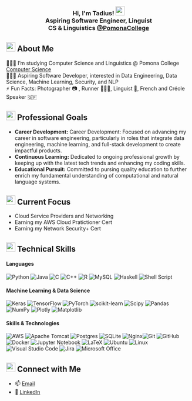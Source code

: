 
<!--
**tadiusfrank2001/tadiusfrank2001** is a ✨ _special_ ✨ repository because its `README.md` (this file) appears on your GitHub profile.
-->
<!-- HEADER -->
<p align="center">
</p>
<h3 align="center">
    Hi, I'm Tadius! <img src="https://images.emojiterra.com/google/noto-emoji/animated-emoji/1f44b-1f3fe.gif" width="25" height="25"/>
    </br> 
    Aspiring Software Engineer, Linguist </br> CS & Linguistics <a align="center" href="https://www.pomona.edu/" target="_blank"> @PomonaCollege </a>
</h3>

<!-- ABOUT ME -->

## <img src="https://images.emojiterra.com/google/noto-emoji/animated-emoji/1f64c-1f3fe.gif" width="25" height="25"/> About Me

👨🏾‍🎓 I’m studying Computer Science and Linguistics @ Pomona College [Computer Science](https://www.pomona.edu/academics/departments/computer-science) <br/>
👨🏾‍💻 Aspiring Software Developer, interested  in Data Engineering, Data Science, Machine Learning, Security, and NLP <br/>
⚡ Fun Facts: Photographer 📷 , Runner 🏃🏽‍♂️, Linguist 💱, French and Créole Speaker 🇬🇫 <br/>



<!-- PROFESSIONAL GOALS -->

## <img src="https://images.emojiterra.com/google/noto-emoji/animated-emoji/1f680.gif" width="25" height="25"/> Professional Goals

- **Career Development:** Career Development: Focused on advancing my career in software engineering, particularly in roles that integrate data engineering, machine learning, and full-stack development to create impactful products.
- **Continuous Learning:** Dedicated to ongoing professional growth by keeping up with the latest tech trends and enhancing my coding skills.
- **Educational Pursuit:** Committed to pursing quality education to further enrich my fundamental understanding of computational and natural language systems.

## <img src="https://images.emojiterra.com/google/noto-emoji/animated-emoji/1f4a1.gif" width="25" height="25"/> Current Focus

+ Cloud Service Providers and Networking <br/>
+ Earning my AWS Cloud Pratictioner Cert <br/>
+ Earning my Network Security+ Cert <br/>

## <img src="https://cdn3.emoji.gg/emojis/3863_gearz.gif" width="25" height="25"/> Technical Skills


#### Languages
![Python](https://img.shields.io/badge/python-3670A0?style=for-the-badge&logo=python&logoColor=ffdd54) ![Java](https://img.shields.io/badge/java-%23ED8B00.svg?style=for-the-badge&logo=openjdk&logoColor=white) ![C](https://img.shields.io/badge/c-%2300599C.svg?style=for-the-badge&logo=c&logoColor=white) ![C++](https://img.shields.io/badge/c++-%2300599C.svg?style=for-the-badge&logo=c%2B%2B&logoColor=white) ![R](https://img.shields.io/badge/r-%23276DC3.svg?style=for-the-badge&logo=r&logoColor=white) ![MySQL](https://img.shields.io/badge/mysql-4479A1.svg?style=for-the-badge&logo=mysql&logoColor=white) ![Haskell](https://img.shields.io/badge/Haskell-5e5086?style=for-the-badge&logo=haskell&logoColor=white) ![Shell Script](https://img.shields.io/badge/shell_script-%23121011.svg?style=for-the-badge&logo=gnu-bash&logoColor=white)

#### Machine Learning & Data Science

![Keras](https://img.shields.io/badge/Keras-%23D00000.svg?style=for-the-badge&logo=Keras&logoColor=white) ![TensorFlow](https://img.shields.io/badge/TensorFlow-%23FF6F00.svg?style=for-the-badge&logo=TensorFlow&logoColor=white) ![PyTorch](https://img.shields.io/badge/PyTorch-%23EE4C2C.svg?style=for-the-badge&logo=PyTorch&logoColor=white) ![scikit-learn](https://img.shields.io/badge/scikit--learn-%23F7931E.svg?style=for-the-badge&logo=scikit-learn&logoColor=white) ![Scipy](https://img.shields.io/badge/SciPy-%230C55A5.svg?style=for-the-badge&logo=scipy&logoColor=%white) ![Pandas](https://img.shields.io/badge/pandas-%23150458.svg?style=for-the-badge&logo=pandas&logoColor=white) ![NumPy](https://img.shields.io/badge/numpy-%23013243.svg?style=for-the-badge&logo=numpy&logoColor=white) ![Plotly](https://img.shields.io/badge/Plotly-%233F4F75.svg?style=for-the-badge&logo=plotly&logoColor=white) ![Matplotlib](https://img.shields.io/badge/Matplotlib-%23ffffff.svg?style=for-the-badge&logo=Matplotlib&logoColor=black)

#### Skills & Technologies 

![AWS](https://img.shields.io/badge/AWS-%23FF9900.svg?style=for-the-badge&logo=amazon-aws&logoColor=white) ![Apache Tomcat](https://img.shields.io/badge/apache%20tomcat-%23F8DC75.svg?style=for-the-badge&logo=apache-tomcat&logoColor=black)  ![Postgres](https://img.shields.io/badge/postgres-%23316192.svg?style=for-the-badge&logo=postgresql&logoColor=white) ![SQLite](https://img.shields.io/badge/sqlite-%2307405e.svg?style=for-the-badge&logo=sqlite&logoColor=white) ![Nginx](https://img.shields.io/badge/nginx-%23009639.svg?style=for-the-badge&logo=nginx&logoColor=white)![Git](https://img.shields.io/badge/git-%23F05033.svg?style=for-the-badge&logo=git&logoColor=white) ![GitHub](https://img.shields.io/badge/github-%23121011.svg?style=for-the-badge&logo=github&logoColor=white) ![Docker](https://img.shields.io/badge/docker-%230db7ed.svg?style=for-the-badge&logo=docker&logoColor=white) ![Jupyter Notebook](https://img.shields.io/badge/jupyter-%23FA0F00.svg?style=for-the-badge&logo=jupyter&logoColor=white) ![LaTeX](https://img.shields.io/badge/latex-%23008080.svg?style=for-the-badge&logo=latex&logoColor=white) ![Ubuntu](https://img.shields.io/badge/Ubuntu-E95420?style=for-the-badge&logo=ubuntu&logoColor=white) ![Linux](https://img.shields.io/badge/Linux-FCC624?style=for-the-badge&logo=linux&logoColor=black) ![Visual Studio Code](https://img.shields.io/badge/Visual%20Studio%20Code-0078d7.svg?style=for-the-badge&logo=visual-studio-code&logoColor=white) ![Jira](https://img.shields.io/badge/jira-%230A0FFF.svg?style=for-the-badge&logo=jira&logoColor=white) ![Microsoft Office](https://img.shields.io/badge/Microsoft_Office-D83B01?style=for-the-badge&logo=microsoft-office&logoColor=white) 

<!-- CONTACT -->

## <img src="https://media2.giphy.com/media/efUQrWLjbgji5u1Ove/giphy.gif?cid=6c09b952iazyfa90y57by5i145fousdinkjr4viht87ebvkr&ep=v1_internal_gif_by_id&rid=giphy.gif&ct=s" width="25" height="25"/> Connect with Me

- 📫 [Email](mailto:tadiusfrank2001@gmail.com)
- 🔗 [LinkedIn](https://www.linkedin.com/in/tadius-frank-4009a5224/)


<!-- Proudly created with GPRM ( https://gprm.itsvg.in ) -->

